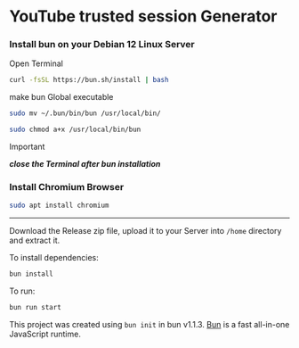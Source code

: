 # YouTube trusted session Generator

### Install bun on your Debian 12 Linux Server

Open Terminal

```bash
curl -fsSL https://bun.sh/install | bash
```

make bun Global executable

```bash
sudo mv ~/.bun/bin/bun /usr/local/bin/
```

```bash
sudo chmod a+x /usr/local/bin/bun
```

> [!IMPORTANT]  
> ***close the Terminal after bun installation***


### Install Chromium Browser
```bash
sudo apt install chromium
```

---

Download the Release zip file, upload it to your Server into `/home` directory and extract it.


To install dependencies:

```bash
bun install
```

To run:

```bash
bun run start
```

This project was created using `bun init` in bun v1.1.3. [Bun](https://bun.sh) is a fast all-in-one JavaScript runtime.
